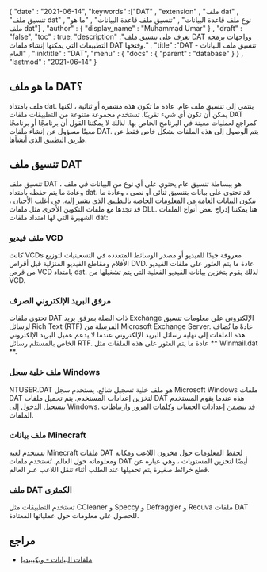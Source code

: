 {
  "date" : "2021-06-14",
  "keywords" :["DAT" , "extension" , "ملف dat" , "تنسيق ملف dat" , "نوع ملف قاعدة البيانات" , "تنسيق ملف قاعدة البيانات" , "ما هو ملف dat"] ,
  "author" : {
    "display_name" : "Muhammad Umar"
} ,
  "draft" : "false",
  "toc" : true,
  "description" :"تعرف على تنسيق ملف DAT وواجهات برمجة التطبيقات التي يمكنها إنشاء ملفات DAT وفتحها." ,
  "title" :"DAT - تنسيق ملف البيانات العام" ,
  "linktitle" : "DAT",
  "menu" : {
    "docs" : {
      "parent" : "database"
}
} ,
  "lastmod" : "2021-06-14"
}

## ما هو ملف DAT؟
ملف بامتداد dat. ينتمي إلى تنسيق ملف عام. عادة ما تكون هذه مشفرة أو ثنائية ، لكنها يمكن أن تكون أي شيء تقريبًا. تستخدم مجموعة متنوعة من التطبيقات ملفات DAT كمراجع لعمليات معينة في البرنامج الخاص بها. لذلك لا يمكننا القول أن برنامجًا أو برنامجًا معينًا مسؤول عن إنشاء ملفات DAT. يتم الوصول إلى هذه الملفات بشكل خاص فقط عن طريق التطبيق الذي أنشأها.


## تنسيق ملف DAT
تنسيق ملف DAT هو ببساطة تنسيق عام يحتوي على أي نوع من البيانات في ملف ، وعادة ما يتم حفظه بامتداد dat. قد تحتوي على بيانات بتنسيق ثنائي أو نصي ، وعادة ما تتكون البيانات العامة من المعلومات الخاصة بالتطبيق الذي تشير إليه. في أغلب الأحيان ، قد تجدها مع ملفات التكوين الأخرى مثل ملفات DLL. هنا يمكننا إدراج بعض أنواع الملفات الشهيرة التي لها امتداد ملفات dat:

### ملف فيديو VCD
كانت VCDs معروفة جيدًا للفيديو أو مصدر الوسائط المتعددة في التسعينيات لتوزيع الأفلام ومقاطع الفيديو المنزلية قبل أقراص DVD. عادة ما يتم العثور على ملفات الفيديو من قرص VCD بامتداد dat. لذلك يقوم بتخزين بيانات الفيديو الفعلية التي يتم تشغيلها من VCD.
### مرفق البريد الإلكتروني الصرف
تحتوي ملفات DAT ذات الصلة بمرفق بريد Exchange الإلكتروني على معلومات تنسيق لرسائل Rich Text (RTF) المرسلة من Microsoft Exchange Server. عادةً ما تُضاف هذه الملفات إلى نهاية رسائل البريد الإلكتروني عندما لا يدعم عميل البريد الإلكتروني الخاص بالمستلم رسائل RTF. عادة ما يتم العثور على هذه الملفات مثل ** Winmail.dat **.
### ملف خلية سجل Windows
NTUSER.DAT هو ملف خلية تسجيل شائع. يستخدم سجل Microsoft Windows ملفات DAT لتخزين إعدادات المستخدم. يتم تحميل ملفات DAT هذه عندما يقوم المستخدم بتسجيل الدخول إلى Windows. قد يتضمن إعدادات الحساب وكلمات المرور وارتباطات الملفات.
### ملف بيانات Minecraft
تستخدم لعبة Minecraft ملفات DAT لحفظ المعلومات حول مخزون اللاعب ومكانه ومعلوماته حول العالم. تُستخدم ملفات DAT أيضًا لتخزين المستويات ، وهي عبارة عن قطع خرائط صغيرة يتم تحميلها عند الطلب أثناء تنقل اللاعب عبر العالم.
### ملف DAT الكمثرى
تستخدم التطبيقات مثل CCleaner و Speccy و Defraggler و Recuva ملفات DAT للحصول على معلومات حول عملياتها المعتادة.




## مراجع ##

* [ملفات البيانات - ويكيبيديا](https://en.wikipedia.org/wiki/Data_file)

